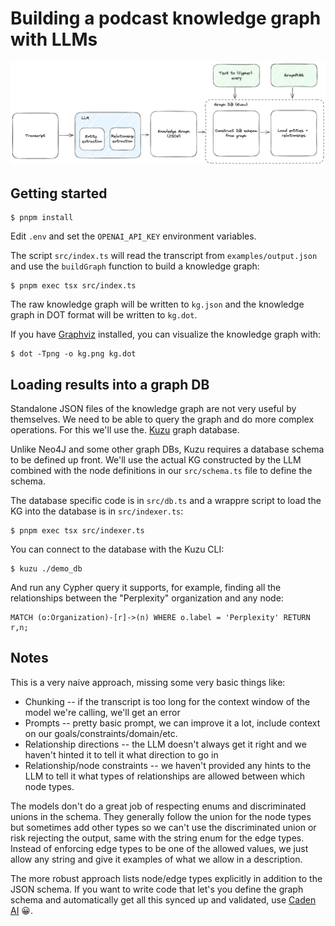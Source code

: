 # Building a podcast knowledge graph with LLMs

![Knowledge graph LLM flow](./docs/kg-llm-flow.png)

## Getting started

```shell
$ pnpm install
```

Edit `.env` and set the `OPENAI_API_KEY` environment variables.

The script `src/index.ts` will read the transcript from `examples/output.json` and use the `buildGraph` function to build a knowledge graph:

```shell
$ pnpm exec tsx src/index.ts
```

The raw knowledge graph will be written to `kg.json` and the knowledge graph in DOT format will be written to `kg.dot`.

If you have [Graphviz](https://graphviz.org/) installed, you can visualize the knowledge graph with:

```shell
$ dot -Tpng -o kg.png kg.dot
```

## Loading results into a graph DB

Standalone JSON files of the knowledge graph are not very useful by themselves. We need to be able to query the graph and do more complex operations. For this we'll use the.
[Kuzu](https://kuzudb.com/) graph database.

Unlike Neo4J and some other graph DBs, Kuzu requires a database schema to be defined up front. We'll use the actual KG constructed by the LLM combined with the node definitions in our `src/schema.ts` file to define the schema.

The database specific code is in `src/db.ts` and a wrappre script to load the KG into the database is in `src/indexer.ts`:

```shell
$ pnpm exec tsx src/indexer.ts
```

You can connect to the database with the Kuzu CLI:

```shell
$ kuzu ./demo_db
```

And run any Cypher query it supports, for example, finding all the relationships between the "Perplexity" organization and any node:

```cypher
MATCH (o:Organization)-[r]->(n) WHERE o.label = 'Perplexity' RETURN r,n;
```

## Notes

This is a very naive approach, missing some very basic things like:

- Chunking -- if the transcript is too long for the context window of the model we're calling, we'll get an error
- Prompts -- pretty basic prompt, we can improve it a lot, include context on our goals/constraints/domain/etc.
- Relationship directions -- the LLM doesn't always get it right and we haven't hinted it to tell it what direction to go in
- Relationship/node constraints -- we haven't provided any hints to the LLM to tell it what types of relationships are allowed between which node types.

The models don't do a great job of respecting enums and discriminated unions in the schema. They generally follow the union for the node types but sometimes add other types so we can't use the discriminated union or risk rejecting the output, same with the string enum for the edge types. Instead of enforcing edge types to be one of the allowed values, we just allow any string and give it examples of what we allow in a description.

The more robust approach lists node/edge types explicitly in addition to the JSON schema. If you want to write code that let's you define the graph schema and automatically get all this synced up and validated, use [Caden AI](https://cadenai.com/) 😀.
